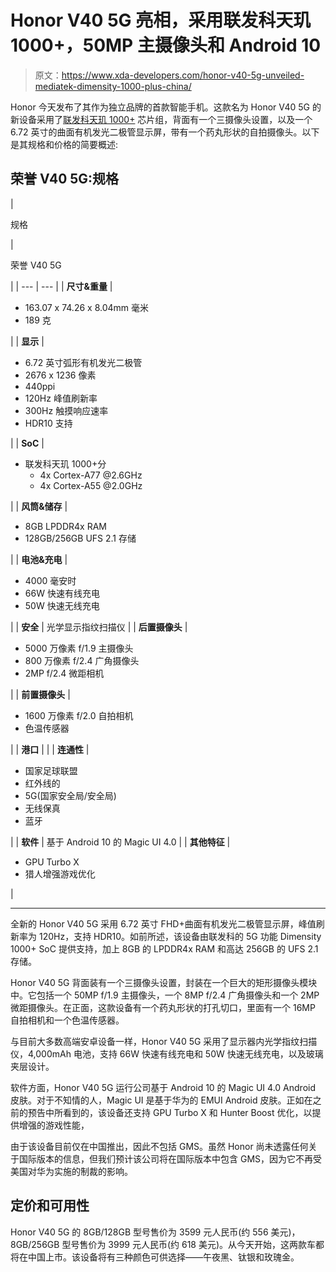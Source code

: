 # Honor V40 5G 亮相，采用联发科天玑 1000+，50MP 主摄像头和 Android 10

> 原文：<https://www.xda-developers.com/honor-v40-5g-unveiled-mediatek-dimensity-1000-plus-china/>

Honor 今天发布了其作为独立品牌的首款智能手机。这款名为 Honor V40 5G 的新设备采用了[联发科天玑 1000+](https://www.xda-developers.com/mediatek-dimensity-1000-plus-new-5g-chip-144hz-display/) 芯片组，背面有一个三摄像头设置，以及一个 6.72 英寸的曲面有机发光二极管显示屏，带有一个药丸形状的自拍摄像头。以下是其规格和价格的简要概述:

## 荣誉 V40 5G:规格

| 

规格

 | 

荣誉 V40 5G

 |
| --- | --- |
| **尺寸&重量** | 

*   163.07 x 74.26 x 8.04mm 毫米
*   189 克

 |
| **显示** | 

*   6.72 英寸弧形有机发光二极管
*   2676 x 1236 像素
*   440ppi
*   120Hz 峰值刷新率
*   300Hz 触摸响应速率
*   HDR10 支持

 |
| **SoC** | 

*   联发科天玑 1000+分
    *   4x Cortex-A77 @2.6GHz
    *   4x Cortex-A55 @2.0GHz

 |
| **风筒&储存** | 

*   8GB LPDDR4x RAM
*   128GB/256GB UFS 2.1 存储

 |
| **电池&充电** | 

*   4000 毫安时
*   66W 快速有线充电
*   50W 快速无线充电

 |
| **安全** | 光学显示指纹扫描仪 |
| **后置摄像头** | 

*   5000 万像素 f/1.9 主摄像头
*   800 万像素 f/2.4 广角摄像头
*   2MP f/2.4 微距相机

 |
| **前置摄像头** | 

*   1600 万像素 f/2.0 自拍相机
*   色温传感器

 |
| **港口** |  |
| **连通性** | 

*   国家足球联盟
*   红外线的
*   5G(国家安全局/安全局)
*   无线保真
*   蓝牙

 |
| **软件** | 基于 Android 10 的 Magic UI 4.0 |
| **其他特征** | 

*   GPU Turbo X
*   猎人增强游戏优化

 |

* * *

全新的 Honor V40 5G 采用 6.72 英寸 FHD+曲面有机发光二极管显示屏，峰值刷新率为 120Hz，支持 HDR10。如前所述，该设备由联发科的 5G 功能 Dimensity 1000+ SoC 提供支持，加上 8GB 的 LPDDR4x RAM 和高达 256GB 的 UFS 2.1 存储。

Honor V40 5G 背面装有一个三摄像头设置，封装在一个巨大的矩形摄像头模块中。它包括一个 50MP f/1.9 主摄像头，一个 8MP f/2.4 广角摄像头和一个 2MP 微距摄像头。在正面，这款设备有一个药丸形状的打孔切口，里面有一个 16MP 自拍相机和一个色温传感器。

与目前大多数高端安卓设备一样，Honor V40 5G 采用了显示器内光学指纹扫描仪，4,000mAh 电池，支持 66W 快速有线充电和 50W 快速无线充电，以及玻璃夹层设计。

软件方面，Honor V40 5G 运行公司基于 Android 10 的 Magic UI 4.0 Android 皮肤。对于不知情的人，Magic UI 是基于华为的 EMUI Android 皮肤。正如在之前的预告中所看到的，该设备还支持 GPU Turbo X 和 Hunter Boost 优化，以提供增强的游戏性能，

由于该设备目前仅在中国推出，因此不包括 GMS。虽然 Honor 尚未透露任何关于国际版本的信息，但我们预计该公司将在国际版本中包含 GMS，因为它不再受美国对华为实施的制裁的影响。

## 定价和可用性

Honor V40 5G 的 8GB/128GB 型号售价为 3599 元人民币(约 556 美元)，8GB/256GB 型号售价为 3999 元人民币(约 618 美元)。从今天开始，这两款车都将在中国上市。该设备将有三种颜色可供选择——午夜黑、钛银和玫瑰金。